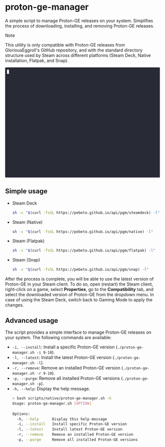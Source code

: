 # proton-ge-manager
A simple script to manage Proton-GE releases on your system. Simplifies the process of downloading, installing, and removing Proton-GE releases.

> [!NOTE]
> This utility is only compatible with Proton-GE releases from GloriousEggroll's GitHub
> repository, and with the standard directory structure used by Steam across different
> platforms (Steam Deck, Native installation, Flatpak, and Snap).

![Proton-GE Manager in action](./proton-ge-manager.gif)

## Simple usage
- Steam Deck
    ```bash
    sh -c "$(curl -fsSL https://pebeto.github.io/api/pgm/steamdeck) -l"
    ```

- Steam (Native)
    ```bash
    sh -c "$(curl -fsSL https://pebeto.github.io/api/pgm/native) -l"
    ```

- Steam (Flatpak)
    ```bash
    sh -c "$(curl -fsSL https://pebeto.github.io/api/pgm/flatpak) -l"
    ```

- Steam (Snap)
    ```bash
    sh -c "$(curl -fsSL https://pebeto.github.io/api/pgm/snap) -l"
    ```

After the process is complete, you will be able to use the latest version of Proton-GE in your Steam client. To do so, open (restart) the Steam client, right-click on a game, select **Properties**, go to the **Compatibility** tab, and select the downloaded version of Proton-GE from the dropdown menu.
In case of using the Steam Deck, switch back to Gaming Mode to apply the changes.

## Advanced usage
The script provides a simple interface to manage Proton-GE releases on your system. The following commands are available:
- `-i, --install`: Install a specific Proton-GE version (`./proton-ge-manager.sh -i 9-10`).
- `-l, --latest`: Install the latest Proton-GE version (`./proton-ge-manager.sh -l`).
- `-r, --remove`: Remove an installed Proton-GE version (`./proton-ge-manager.sh -r 9-10`).
- `-p, --purge`: Remove all installed Proton-GE versions (`./proton-ge-manager.sh -p`).
- `-h, --help`: Display the help message.
    ```bash
    > bash scripts/native/proton-ge-manager.sh -h
    Usage: proton-ge-manager.sh [OPTION]
    
    Options:
      -h, --help      Display this help message
      -i, --install   Install specific Proton-GE version
      -l, --latest    Install latest Proton-GE version
      -r, --remove    Remove an installed Proton-GE version
      -p, --purge     Remove all installed Proton-GE versions
    ```
